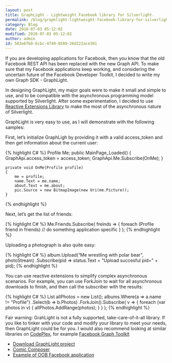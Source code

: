 ```yaml
---
layout: post
title: GraphLight - Lightweight Facebook library for Silverlight.
permalink: /blog/graphlight-lightweight-facebook-library-for-silverlight
category: Blog
date: 2010-07-03 05:12:02
modified: 2010-07-03 05:12:02
author: admin
id: 503e6fb0-6cbc-4749-8589-26d222ace391
---
```


If you are developing applications for Facebook, then you know that the old Facebook REST API has been replaced
with the new Graph API. To make sure that my Facebook applications keep working, and considering the uncertain
future of the Facebook Developer Toolkit, I decided to write my own Graph SDK - GraphLight.

In designing GraphLight, my major goals were to make it small and simple to use, and to be compatible with the
asynchronous programming model supported by Silverlight. After some experimentation, I decided to use
[Reactive Extensions Library](http://msdn.microsoft.com/en-us/devlabs/ee794896.aspx) to make the most of the
asynchronous nature of Silverlight.

GraphLight is very easy to use, as I will demonstrate with the following samples:

First, let’s initialize GraphLigh by providing it with a valid access_token and then get information about the current user:

{% highlight C# %}
    Profile Me;
    public MainPage_Loaded()
    {
        GraphApi.access_token = access_token;
        GraphApi.Me.Subscribe(OnMe);
    }

    private void OnMe(Profile profile)
    {
        me = profile;
        name.Text = me.name;
        about.Text = me.about;
        pic.Source = new BitmapImage(new Uri(me.Picture));
    }
{% endhighlight %}

Next, let’s get the list of friends:

{% highlight C# %}
    Me.Friends.Subscribe(
        freinds =>
        {
            foreach (Profile friend in friends)
                // do something application specific
        }
    );
{% endhighlight %}

Uploading a photograph is also quite easy:

{% highlight C# %}
    album.Upload(“Me wrestling with polar bear”, photoStream)
         .Subscribe(pid => status.Text = "Upload succesful pid=" + pid);
{% endhighlight %}

You can use reactive extensions to simplify complex asynchronous scenarios. For example, you can use ForkJoin
to wait for all asynchronous downloads to finish, and then call the subscriber with the results:

{% highlight C# %}
    List<Photo> allPhotos = new List<Photo>();
    albums.Where(a => a.name != "Profile")
          .Select(b => b.Photos)
          .ForkJoin().Subscribe(
               v =>
               {
                   foreach (var photos in v)
                   {
                       allPhotos.AddRange(photos);
                   }
               }
          );
{% endhighlight %}

Fair warning: GrahLight is not a fully supported, take-care-of-it-all library. If you like to tinker with your code
and modify your library to meet your needs, then GraphLight could be for you. I would also recommend looking at
similar libraries on [CodePlex](http://www.codeplex.com/), for example [Facebook Graph Toolkit](http://facebookgraphtoolkit.codeplex.com)

 * [Download GraphLight project](http://dl.dropbox.com/u/3528765/GraphLight.zip)
 * [Comic Composer](http://apps.facebook.com/comiccomposer)
 * [Example of OOB Facebook application](http://dl.dropbox.com/u/3528765/samples/Graph.html)
